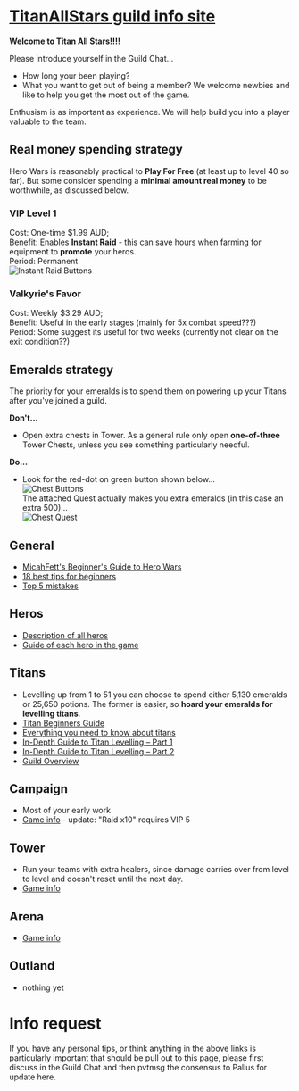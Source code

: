 # [TitanAllStars guild info site](https://titanallstars.github.io/)
**Welcome to Titan All Stars!!!!**

Please introduce yourself in the Guild Chat...
* How long your been playing?  
* What you want to get out of being a member? 
We welcome newbies and like to help you get the most out of the game.  

Enthusism is as important as experience. We will help build you into a player valuable to the team.

## Real money spending strategy
Hero Wars is reasonably practical to **Play For Free** (at least up to level 40 so far).
But some consider spending a **minimal amount real money** to be worthwhile, as discussed below.

### VIP Level 1
Cost: One-time $1.99 AUD; <br>
Benefit: Enables **Instant Raid** - this can save hours when farming for equipment to **promote** your heros.  <br>
Period: Permanent <br>
![Instant Raid Buttons](https://herowars.zendesk.com/hc/article_attachments/360041242594/mceclip3.png)

### Valkyrie's Favor
Cost: Weekly $3.29 AUD; <br>
Benefit: Useful in the early stages (mainly for 5x combat speed???) <br>
Period: Some suggest its useful for two weeks (currently not clear on the exit condition??) <br>

## Emeralds strategy
The priority for your emeralds is to spend them on powering up your Titans after you've joined a guild.

**Don't...**
* Open extra chests in Tower.  As a general rule only open **one-of-three** Tower Chests, unless you see something particularly needful.  

**Do...**
* Look for the red-dot on green button shown below...  
![Chest Buttons](https://herowars.zendesk.com/hc/article_attachments/360039180114/mceclip0.png)      
The attached Quest actually makes you extra emeralds (in this case an extra 500)...      
![Chest Quest](https://herowars.zendesk.com/hc/article_attachments/360039180134/mceclip1.png)

## General
* [MicahFett's Beginner's Guide to Hero Wars](https://www.reddit.com/r/HeroWarsApp/comments/dvd2ay/micahfetts_beginners_guide_to_hero_wars/) 
* [18 best tips for beginners](https://gameloid.com/hero-wars-guide-tips-for-beginners-best-heroes/)
* [Top 5 mistakes](https://herowarsinfo.com/beginner-guides/hero-wars-top-5-mistakes/)

## Heros
* [Description of all heros](https://wisegeek.ru/aad/khroniki-khaosa)
* [Guide of each hero in the game](https://hero-wars.fandom.com/wiki/Guide_of_Each_Hero_In_The_Game)

## Titans
* Levelling up from 1 to 51 you can choose to spend either 5,130 emeralds or 25,650 potions. The former is easier, so **hoard your emeralds for levelling titans**.
* [Titan Beginners Guide](https://hero-wars.fandom.com/wiki/Titan%27s_Beginner_Guide)
* [Everything you need to know about titans](https://www.levelwinner.com/hero-wars-nexters-titans-guide-everything-you-need-to-know-about-titans/)
* [In-Depth Guide to Titan Levelling – Part 1](https://www.bluestacks.com/blog/game-guides/hero-wars-mens-choice-epic-fantasy-rpg/hw-titan-levelling-guide-part1-en.html)
* [In-Depth Guide to Titan Levelling – Part 2](https://www.bluestacks.com/blog/game-guides/hero-wars-mens-choice-epic-fantasy-rpg/hw-titan-levelling-guide-part2-en.html)
* [Guild Overview](https://www.levelwinner.com/hero-wars-nexters-guilds-overview-tips-cheats-tricks-for-getting-the-most-out-of-your-guild/)

## Campaign
* Most of your early work
* [Game info](https://herowars.zendesk.com/hc/en-us/articles/360025163314-Campaign) - update: "Raid х10" requires VIP 5  

## Tower
* Run your teams with extra healers, since damage carries over from level to level and doesn't reset until the next day.
* [Game info](https://herowars.zendesk.com/hc/en-us/articles/218469648-Tower)

## Arena
* [Game info](https://herowars.zendesk.com/hc/en-us/articles/218900067-Arena-)

## Outland
* nothing yet

# Info request
If you have any personal tips, or think anything in the above links is particularly important that should be pull out to this page, please first discuss in the Guild Chat and then pvtmsg the consensus to Pallus for update here.  

 
